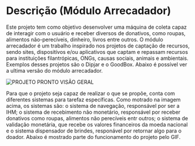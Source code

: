# Descrição (Módulo Arrecadador)
Este projeto tem como objetivo desenvolver uma máquina de coleta capaz de interagir com o usuário e receber diversos de donativos, como roupas, alimentos não-perecíveis, dinheiro, livros entre outros.
O módulo arrecadador é um trabalho inspirado nos projetos de captação de recursos, sendo sites, dispositívos e/ou aplicativos que captam e repassam recursos para instituições filantrópicas, ONGs, 
causas sociais, animais e ambientais. Exemplos desses projetos são o Dipjar e o GoodBox. Abaixo é possível ver a ultima versão do módulo arrecadador.  

![PROJETO PRONTO VISÃO GERAL](https://user-images.githubusercontent.com/75312838/103468043-0ad06600-4d34-11eb-9fa7-d76284702608.png)

Para que o projeto seja capaz de realizar o que se propõe, conta com diferentes sistemas para tarefaz específicas. Como motrado na imagem acima, os sistemas são: o sistema de navegação, responsável por ser a IHM; o sistema de recebimento não monetário, responsável por receber donativos como roupas, alimentos não perecíveis entr outros; o sistema de validação monetária, que recebe os valores financeiros da moeda nacional e o sistema dispensador de brindes, responável por retornar algo para o doador. Abaixo é mostrado parte
do funcionamento do projeto pelo GIF.



